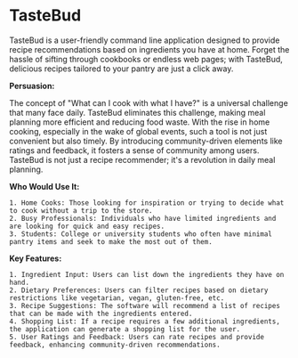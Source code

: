 # TasteBud
TasteBud is a user-friendly command line application designed to provide recipe recommendations based on ingredients you have at home. Forget the hassle of sifting through cookbooks or endless web pages; with TasteBud, delicious recipes tailored to your pantry are just a click away.

**Persuasion:**

The concept of "What can I cook with what I have?" is a universal challenge that many face daily. TasteBud eliminates this challenge, making meal planning more efficient and reducing food waste. With the rise in home cooking, especially in the wake of global events, such a tool is not just convenient but also timely. By introducing community-driven elements like ratings and feedback, it fosters a sense of community among users. TasteBud is not just a recipe recommender; it's a revolution in daily meal planning.


**Who Would Use It:**

    1. Home Cooks: Those looking for inspiration or trying to decide what to cook without a trip to the store.
    2. Busy Professionals: Individuals who have limited ingredients and are looking for quick and easy recipes.
    3. Students: College or university students who often have minimal pantry items and seek to make the most out of them.
    
**Key Features:**

    1. Ingredient Input: Users can list down the ingredients they have on hand.
    2. Dietary Preferences: Users can filter recipes based on dietary restrictions like vegetarian, vegan, gluten-free, etc.
    3. Recipe Suggestions: The software will recommend a list of recipes that can be made with the ingredients entered.
    4. Shopping List: If a recipe requires a few additional ingredients, the application can generate a shopping list for the user.
    5. User Ratings and Feedback: Users can rate recipes and provide feedback, enhancing community-driven recommendations.
